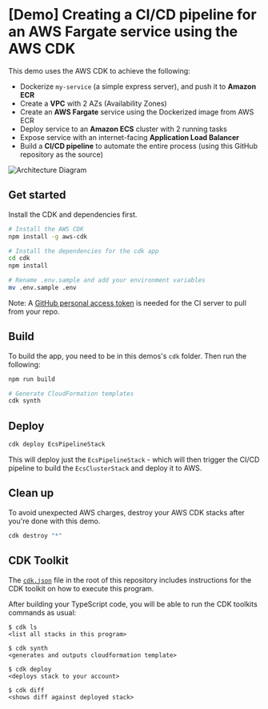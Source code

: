 # [Demo] Creating a CI/CD pipeline for an AWS Fargate service using the AWS CDK

This demo uses the AWS CDK to achieve the following:

- Dockerize `my-service` (a simple express server), and push it to **Amazon ECR**
- Create a **VPC** with 2 AZs (Availability Zones)
- Create an **AWS Fargate** service using the Dockerized image from AWS ECR
- Deploy service to an **Amazon ECS** cluster with 2 running tasks
- Expose service with an internet-facing **Application Load Balancer**
- Build a **CI/CD pipeline** to automate the entire process (using this GitHub repository as the source)

![Architecture Diagram](https://rickymarcon-public.s3.eu-west-2.amazonaws.com/aws-cdk-ecs-cluster.png)

## Get started

Install the CDK and dependencies first.

```bash
# Install the AWS CDK
npm install -g aws-cdk

# Install the dependencies for the cdk app
cd cdk
npm install

# Rename .env.sample and add your environment variables
mv .env.sample .env
```

Note: A [GitHub personal access token](<(https://help.github.com/en/github/authenticating-to-github/creating-a-personal-access-token-for-the-command-line)>) is needed for the CI server to pull from your repo.

## Build

To build the app, you need to be in this demos's `cdk` folder. Then run the following:

```bash
npm run build

# Generate CloudFormation templates
cdk synth
```

## Deploy

```bash
cdk deploy EcsPipelineStack
```

This will deploy just the `EcsPipelineStack` - which will then trigger the CI/CD pipeline to build the `EcsClusterStack` and deploy it to AWS.

## Clean up

To avoid unexpected AWS charges, destroy your AWS CDK stacks after you're done with this demo.

```bash
cdk destroy "*"
```

## CDK Toolkit

The [`cdk.json`](./cdk.json) file in the root of this repository includes
instructions for the CDK toolkit on how to execute this program.

After building your TypeScript code, you will be able to run the CDK toolkits commands as usual:

    $ cdk ls
    <list all stacks in this program>

    $ cdk synth
    <generates and outputs cloudformation template>

    $ cdk deploy
    <deploys stack to your account>

    $ cdk diff
    <shows diff against deployed stack>

